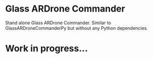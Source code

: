 Glass ARDrone Commander
=======================

Stand alone Glass ARDrone Commander. Similar to GlassARDroneCommanderPy but without any Python dependencies.

Work in progress...
===================
